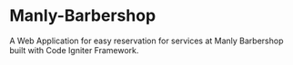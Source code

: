# Manly-Barbershop
A Web Application for easy reservation for services at Manly Barbershop built with Code Igniter Framework.
